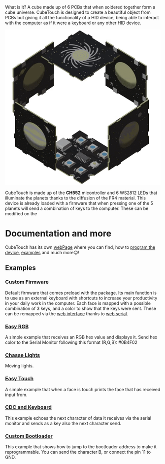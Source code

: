  What is it?
A cube made up of 6 PCBs that when soldered together form a cube universe.
CubeTouch is designed to create a beautiful object from PCBs but giving it all the functionality of a HID device, being able to interact with the computer as if it were a keyboard or any other HID device. 

![Insert Photo here](https://raw.githubusercontent.com/Noteolvides/CubeTouch/main/website/static/animation.gif "enter image title here")

CubeTouch is made up of the **CH552** micontroller and 6 WS2812 LEDs that illuminate the planets thanks to the diffusion of the FR4 material. This device is already loaded with a firmware that when pressing one of the 5 planets will send a combination of keys to the computer. These can be modified on the 

# Documentation and more
CubeTouch has its own [webPage](https://cubetouch.noteolvid.es/) where you can find, how to [program the device](https://cubetouch.noteolvid.es/docs/firstSteps/programming/), [examples](https://cubetouch.noteolvid.es/docs/firstSteps/examples/) and much more😊!

## Examples
### Custom Firmware
Default firmware that comes preload with the package. Its main function is to use as an external keyboard with shortcuts to increase your productivity in your daily work in the computer.
Each face is mapped with a possible combination of 3 keys, and a color to show that the keys were sent.
These can be remapped via the [web interface](https://cubetouch.noteolvid.es/keyRemapping/) thanks to [web serial](https://web.dev/serial/).
### [Easy RGB](https://cubetouch.noteolvid.es/docs/firstSteps/examples/#easy-rgb)
A simple example that receives an RGB hex value and displays it. Send hex color to the Serial Monitor following this format (R,G,B): #0B4F02
### [Chasse Lights](https://cubetouch.noteolvid.es/docs/firstSteps/examples/#chasse-text)
Moving lights.
### [Easy Touch](https://cubetouch.noteolvid.es/docs/firstSteps/examples/#easy-touch)
A simple example that when a face is touch prints the face that has received input from.
### [CDC and Keyboard](https://cubetouch.noteolvid.es/docs/firstSteps/examples/#cdc-and-keyboard)
This example echoes the next character of data it receives via the serial monitor and sends as a key also the next character send.
### [Custom Bootloader](https://cubetouch.noteolvid.es/docs/firstSteps/examples/#custom-bootloader)
This example that shows how to jump to the bootloader address to make it reprogrammable. You can send the character B, or connect the pin 11 to GND.
